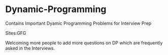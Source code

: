# Dynamic-Programming

Contains Important  Dyamic Programming Problems for Interview Prep

Sites:GFG

Welcoming more people to add more questions on DP which are frequently asked in the Interviews.
